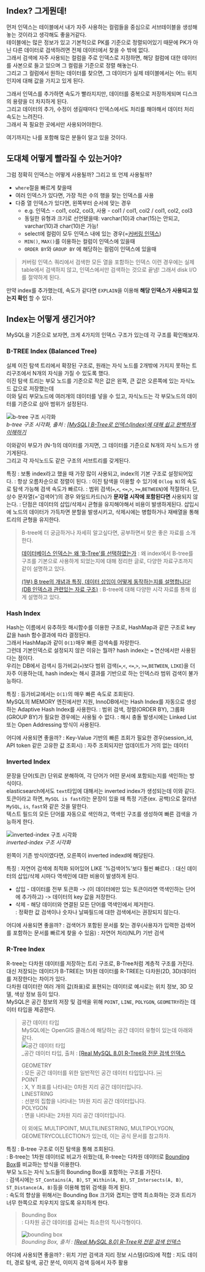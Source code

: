 ## Index? 그게뭔데!

먼저 인덱스는 테이블에서 내가 자주 사용하는 컬럼들을 중심으로 서브테이블을 생성해놓는 것이라고 생각해도 좋을거같다.<br/>
테이블에는 많은 정보가 있고 기본적으로 PK를 기준으로 정렬되어있기 때문에 PK가 아닌 다른 데이터로 검색하려면 전체 데이터에서 찾을 수 밖에 없다.<br/>
그래서 검색에 자주 사용되는 컬럼을 주로 인덱스로 지정하면, 해당 컬럼에 대한 데이터를 사본으로 들고 있으며 그 컬럼을 기준으로 정렬 해놓는다.<br/>
그리고 그 컬럼에서 원하는 데이터를 찾으면, 그 데이터가 실제 테이블에서는 어느 위치인지에 대해 값을 가지고 있게 된다.<br/>

그래서 인덱스를 추가하면 속도가 빨라지지만, 데이터를 중복으로 저장하게되며 디스크의 용량을 더 차지하게 된다.<br/>
그리고 데이터의 추가, 수정이 생길때마다 인덱스에서도 처리를 해야해서 데이터 처리 속도는 느려진다.<br/>
그래서 꼭 필요한 곳에서만 사용되어야한다.

여기까지는 나를 포함해 많은 분들이 알고 있을 것이다.<br/>

## 도대체 어떻게 빨라질 수 있는거야?

그럼 정확히 인덱스는 어떻게 사용될까? 그리고 또 언제 사용될까?

- `where`절을 빠르게 찾을때
- 여러 인덱스가 있다면, 가장 적은 수의 행을 찾는 인덱스를 사용
- 다중 열 인덱스가 있다면, 왼쪽부터 순서에 맞는 경우
  - e.g. 인덱스 - col1, col2, col3, 사용 - col1  / col1, col2 / col1, col2, col3
  - 동일한 유형과 크기로 선언됐을때: varchar(10)과 char(15)는 안되고, varchar(10)과 char(10)은 가능!
  - select에 컬럼이 모두 인덱스 내에 있는 경우(=[커버링 인덱스](#언제-사용될까-커버링-인덱스))
  - `MIN()`, `MAX()`를 이용하는 컬럼이 인덱스에 있을때
  - `ORDER BY`와 `GROUP BY` 에 해당하는 컬럼이 인덱스에 있을때

> 커버링 인덱스
> 쿼리에서 검색한 모든 열을 포함하는 인덱스
> 이런 경우에는 실제 table에서 검색하지 않고, 인덱스에서만 검색하는 것으로 끝냄!
> 그래서 disk I/O를 절약하게 된다.


만약 index를 추가했는데, 속도가 같다면 `EXPLAIN`을 이용해 **해당 인덱스가 사용되고 있는지 확인** 할 수 있다.

## Index는 어떻게 생긴거야?

MySQL을 기준으로 보자면, 크게 4가지의 인덱스 구조가 있는데 각 구조를 확인해보자.

### B-TREE Index (Balanced Tree)

실제 이진 탐색 트리에서 확장된 구조로, 원래는 자식 노드를 2개밖에 가지지 못하는 트리구조에서 N개의 자식을 가질 수 있도록 했다.<br/>
이진 탐색 트리는 부모 노드를 기준으로 작은 값은 왼쪽, 큰 값은 오른쪽에 있는 자식노드 값으로 저장했는데<br/>
이와 달리 부모노드에 여러개의 데이터를 넣을 수 있고, 자식노드는 각 부모노드의 데이터를 기준으로 삼아 범위가 설정된다.<br/>

![b-tree 구조 시각화](/Database/img/db_index_b_tree.png)<br/>
_b-tree 구조 시각화, 출처 : [[MySQL] B-Tree로 인덱스(Index)에 대해 쉽고 완벽하게 이해하기](https://mangkyu.tistory.com/286)_

이와같이 부모가 (N-1)의 데이터를 가지면, 그 데이터를 기준으로 N개의 자식 노드가 생기게된다.<br/>
그리고 각 자식노드도 같은 구조의 서브트리를 갖게된다.<br/>

특징
: 보통 index라고 했을 때 가장 많이 사용되고, index의 기본 구조로 설정되어있다.
: 항상 오름차순으로 정렬이 된다.
: 이진 탐색을 이용할 수 있기에 `O(log N)`의 속도로 탐색 가능해 검색 속도가 빠르다.
: 범위 검색(`=`,`<`, `<=`,`>`, `>=`,`BETWEEN`)에 적절하다.
단, 상수 문자열(='검색어')의 경우 와일드카드(`%`)가 **문자열 시작에 포함된다면** 사용되지 않는다.
: 단점은 데이터의 삽입/삭제시 균형을 유지해야해서 비용이 발생하게된다.
삽입시에 노드의 데이터가 가득차면 분할을 발생시키고, 삭제시에는 병합하거나 재배열을 통해 트리의 균형을 유지한다.

> B-tree에 더 궁금하거나 자세히 알고싶다면, 공부하면서 찾은 좋은 자료를 소개한다.
>
> [데이터베이스 인덱스는 왜 'B-Tree'를 선택하였는가](https://helloinyong.tistory.com/296)
> : 왜 index에서 B-tree를 구조를 기본으로 사용하게 되었는지에 대해 정리한 글로, 다양한 자료구조까지 같이 설명하고 있다.
>
> [(1부) B tree의 개념과 특징, 데이터 삽입이 어떻게 동작하는지를 설명합니다! (DB 인덱스과 관련있는 자료 구조)](https://www.youtube.com/watch?v=bqkcoSm_rCs&list=PLcXyemr8ZeoREWGhhZi5FZs6cvymjIBVe&index=26)
> : B-tree에 대해 다양한 시각 자료를 통해 쉽게 설명하고 있다.

### Hash Index

Hash는 이름에서 유추하듯 해시함수를 이용한 구조로, HashMap과 같은 구조로 key값을 hash 함수결과에 따라 결정된다.<br/>
그래서 HashMap과 같이 `O(1)`매우 빠른 검색속를 자랑한다.<br/>
그런데 기본인덱스로 설정되지 않은 이유는 뭘까? hash index는 `=` 연산에서만 사용된다는 점이다.<br/>
우리는 DB에서 검색시 등가비교(`=`)보다 범위 검색(`=`,`<`, `<=`,`>`, `>=`,`BETWEEN`, `LIKE`)을 더 자주 이용하는데, hash index는 해시 결과를 기반으로 하는 인덱스라 범위 검색이 불가능하다.<br/>

특징
: 등가비교에서는 `O(1)`의 매우 빠른 속도로 조회된다.<br/>
MySQL의 MEMORY 엔진에서만 지원, InnoDB에서는 Hash Index를 자동으로 생성하는 Adaptive Hash Index를 사용한다.
: 범위 검색, 정렬(ORDER BY), 그룹화(GROUP BY)가 필요한 경우에는 사용될 수 없다.
: 해시 충돌 발생시에는 Linked List 또는 Open Addressing 방식이 사용된다.


어디에 사용되면 좋을까?
: Key-Value 기반의 빠른 조회가 필요한 경우(session_id, API token 같은 고유한 값 조회시)
: 자주 조회되지만 업데이트가 거의 없는 데이터

### Inverted Index

문장을 단어(토큰) 단위로 분해하여, 각 단어가 어떤 문서에 포함되는지를 색인하는 방식이다.<br/>
elasticsearch에서도 `text`타입에 대해서는 inverted index가 생성되는데 이와 같다.<br/>
토큰이라고 하면, `MySQL is fast`라는 문장이 있을 때 특정 기준(ex. 공백)으로 잘라낸 `MySQL`, `is`, `fast`와 같은 것을 말한다.<br/>
텍스트 필드의 모든 단어를 자동으로 색인하고, 역색인 구조를 생성하여 빠른 검색을 가능하게 한다.<br/>

![inverted-index 구조 시각화](/Database/img/db_index_inverted_index.png)<br/>
_inverted-index 구조 시각화_

왼쪽이 기존 방식이였다면, 오른쪽이 inverted indexd에 해당된다.

특징
: 자연어 검색에 최적화 되어있어 LIKE '%검색어%'보다 훨씬 빠르다.
: 대신 데이터의 삽입/삭제 시마다 역색인에 대한 비용이 발생하게 된다.<br/>
  - 삽입 - 데이터를 전부 토큰화 -> (이 데이터에만 있는 토큰이라면 역색인하는 단어에 추가하고) -> 데이터의 key 값을 저장한다.<br/>
  - 삭제 - 해당 데이터와 연결된 모든 단어를 역색인에서 제거한다.<br/>
: 정확한 값 검색이나 숫자나 날짜필드에 대한 검색에서는 권장되지 않는다.

어디에 사용되면 좋을까?
: 검색어가 포함된 문서를 찾는 경우(사용자가 입력한 검색어를 포함하는 문서를 빠르게 찾을 수 있음)
: 자연어 처리(NLP) 기반 검색


### R-Tree Index

R-tree는 다차원 데이터를 저장하는 트리 구조로, B-Tree처럼 계층적 구조를 가진다.<br/>
대신 저장되는 데이터가 B-TREE는 1차원 데이터를 R-TREE는 다차원(2D, 3D)데이터를 저장한다는 차이가 있다.<br/>
다차원 데이터란 여러 개의 값(좌표)로 표현되는 데이터로 예시로는 위치 정보, 3D 모델, 색상 정보 등이 있다.<br/>
MySQL은 공간 정보의 저장 및 검색을 위해 `POINT`, `LINE`, `POLYGON`, `GEOMETRY`라는 데이터 타입을 제공한다.<br/>

> 공간 데이터 타입<br/>
> MySQL에는 OpenGIS 클래스에 해당하는 공간 데이터 유형이 있는데 아래와 같다.<br/>
> ![공간 데이터 타입](/Database/img/db_index_geo_type.png)<br/>
> _공간 데이터 타입, 출처 : [[Real MySQL 8.0] R-Tree와 전문 검색 인덱스](https://jjingho.tistory.com/169)
>
> GEOMETRY<br/>
> : 모든 공간 데이터를 위한 일반적인 공간 데이터 타입입니다. ￼<br/>
> POINT<br/>
> : X, Y 좌표를 나타내는 0차원 지리 공간 데이터입니다.<br/>
> LINESTRING<br/>
> : 선분의 집합을 나타내는 1차원 지리 공간 데이터입니다.<br/>
> POLYGON<br/>
> : 면을 나타내는 2차원 지리 공간 데이터입니다.<br/>
>
> 이 외에도 MULTIPOINT, MULTILINESTRING, MULTIPOLYGON, GEOMETRYCOLLECTION가 있는데, 이는 공식 문서를 참고하자.


특징
: B-tree 구조로 이진 탐색을 통해 조회된다.<br/>
: B-tree는 1차원 데이터로 비교가 쉬웠는데, R-tree는 다차원 데이터로 [Bounding Box](#r-tree-index-bounding-box)를 비교하는 방식을 이용한다.<br/>
부모 노드는 자식 노드들의 Bounding Box를 포함하는 구조를 가진다.<br/>
: 검색시에는 `ST_Contains(A, B)`, `ST_Within(A, B)`, `ST_Intersects(A, B)`, `ST_Distance(A, B)`등을 이용해 범위 검색을 하게 된다.<br/>
: 속도의 향상을 위해서는 Bounding Box 크기와 겹치는 영역 최소화하는 것과 트리가 너무 한쪽으로 치우치지 않도록 유지하게 한다.<br/>

> Bounding Box<br/>
> : 다차원 공간 데이터를 감싸는 최소한의 직사각형이다.<br/>
>
> ![bounding box](/Database/img/db_index_bounding_box.png)<br/>
> _Bounding Box, 출처 : [[Real MySQL 8.0] R-Tree와 전문 검색 인덱스](https://jjingho.tistory.com/169)_

어디에 사용되면 좋을까?
: 위치 기반 검색과 지리 정보 시스템(GIS)에 적합
: 지도 데이터, 경로 탐색, 공간 분석, 이미지 검색 등에서 자주 활용